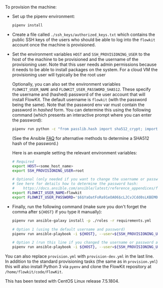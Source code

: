 To provision the machine:

- Set up the pipenv environment:
  ```bash
  pipenv install
  ```

- Create a file called `./ssh_keys/authorized_keys.txt` which contains the public
  SSH keys of the users who should be able to log into the `flowkit` account
  once the machine is provisioned.

- Set the environment variables `HOST` and `SSH_PROVISIONING_USER` to the host
  of the machine to be provisioned and the username of the provisioning user.
  Note that this user needs admin permissions because it needs to be able to
  install packages on the system. For a cloud VM the provisioning user will
  typically be the root user

  Optionally, you can also set the environment variables `FLOWKIT_USER_NAME`
  and `FLOWKIT_USER_PASSWORD_SHA512`. These specify the username and (hashed)
  password of the user account that will install FlowKit. The default username
  is `flowkit` (with the password being the same). Note that the password env
  var must contain the password in _hashed_ form. You can determine this using
  the following command (which presents an interactive prompt where you can
  enter the password):
  ```bash
  pipenv run python -c "from passlib.hash import sha512_crypt; import getpass; print(sha512_crypt.using(rounds=5000).hash(getpass.getpass()))"
  ```
  (See the Ansible
  [FAQ](https://docs.ansible.com/ansible/latest/reference_appendices/faq.html#how-do-i-generate-crypted-passwords-for-the-user-module)
  for alternative methods to determine a SHA512 hash of the password.)

  Here is an example setting the relevant environment variables:
  ```bash
  # Required
  export HOST=<some_host_name>
  export SSH_PROVISIONING_USER=root

  # Optional (only needed if you want to change the username or password).
  # See here for details how to determine the password hash:
  #    https://docs.ansible.com/ansible/latest/reference_appendices/faq.html#how-do-i-generate-crypted-passwords-for-the-user-module
  export FLOWKIT_USER_NAME=flowkit
  export FLOWKIT_USER_PASSWORD='$6$YaOatFoRa91eOA06$cLJCvJCdd0sLKBEM01eQ2wJ7ZKkTZJz.YWGFK5r0bs4yqiwAz1Lw9pmExiS.PPBBJv13cuBpiHYU88ThX4TeG/'
  ```

- Finally, run the following command (make sure you don't forget the comma
  after `${HOST}` if you type it manually):
  ```bash
  pipenv run ansible-galaxy install -p ./roles -r requirements.yml

  # Option 1 (using the default username and password)
  pipenv run ansible-playbook -i ${HOST}, --user=${SSH_PROVISIONING_USER} provision.yml

  # Option 2 (run this line if you changed the username or password above)
  pipenv run ansible-playbook -i ${HOST}, --user=${SSH_PROVISIONING_USER} --extra-vars="username=${FLOWKIT_USER_NAME} password=${FLOWKIT_USER_PASSWORD_SHA512}" provision.yml
  ```

You can also replace `provision.yml` with `provision-dev.yml` in the last line.
In addition to the standard provisioning tasks (the same as in `provision.yml`)
this will also install Python 3 via `pyenv` and clone the FlowKit repository
at `/home/flowkit/code/FlowKit`.

This has been tested with CentOS Linux release 7.5.1804.
